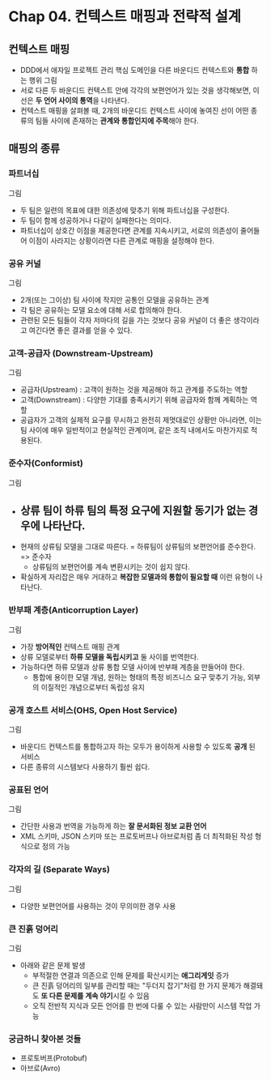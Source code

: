 # Chap 04. 컨텍스트 매핑과 전략적 설계 

## 컨텍스트 매핑 
- DDD에서 애자일 프로젝트 관리 핵심 도메인을 다른 바운디드 컨텍스트와 **통합** 하는 행위
그림 
- 서로 다른 두 바운디드 컨텍스트 안에 각각의 보편언어가 있는 것을 생각해보면, 이 선은 **두 언어 사이의 통역**을 나타낸다.
- 컨텍스트 매핑을 살펴볼 때, 2개의 바운디드 컨텍스트 사이에 놓여진 선이 어떤 종류의 팀들 사이에 존재하는 **관계와 통합인지에 주목**해야 한다.

## 매핑의 종류 


### 파트너십 
그림 
- 두 팀은 일련의 목표에 대한 의존성에 맞추기 위해 파트너십을 구성한다.
- 두 팀이 함께 성공하거나 다같이 실패한다는 의미다.
- 파트너십이 상호간 이점을 제공한다면 관계를 지속시키고, 서로의 의존성이 줄어들어 이점이 사라지는 상황이라면 다른 관계로 매핑을 설정해야 한다.

### 공유 커널
그림 
- 2개(또는 그이상) 팀 사이에 작지만 공통인 모델을 공유하는 관계
- 각 팀은 공유하는 모델 요소에 대해 서로 합의해야 한다.
- 관련된 모든 팀들이 각자 저마다의 길을 가는 것보다 공유 커널이 더 좋은 생각이라고 여긴다면 좋은 결과를 얻을 수 있다.

### 고객-공급자 (Downstream-Upstream)
그림 
- 공급자(Upstream) : 고객이 원하는 것을 제공해야 하고 관계를 주도하는 역할
- 고객(Downstream) : 다양한 기대를 충족시키기 위해 공급자와 함께 계획하는 역할
- 공급자가 고객의 실제적 요구를 무시하고 완전히 제멋대로인 상황만 아니라면, 이는 팀 사이에 매우 일반적이고 현실적인 관계이며, 같은 조직 내에서도 마찬가지로 적용된다.

### 준수자(Conformist) 
그림 
- 상류 팀이 하류 팀의 특정 요구에 **지원할 동기가 없는 경우**에 나타난다.
  -  
- 현재의 상류팀 모델을 그대로 따른다. = 하류팀이 상류팀의 보편언어를 준수한다. => 준수자 
  - 상류팀의 보편언어를 계속 변환시키는 것이 쉽지 않다.
- 확실하게 자리잡은 매우 거대하고 **복잡한 모델과의 통합이 필요할 때** 이런 유형이 나타난다.

### 반부패 계층(Anticorruption Layer) 
그림
- 가장 **방어적인** 컨텍스트 매핑 관계
- 상류 모델로부터 **하류 모델을 독립시키고** 둘 사이를 번역한다.
- 가능하다면 하류 모델과 상류 통합 모델 사이에 반부패 계층을 만들어야 한다.
  - 통합에 용이한 모델 개념, 원하는 형태의 특정 비즈니스 요구 맞추기 가능, 외부의 이질적인 개념으로부터 독립성 유지
 
### 공개 호스트 서비스(OHS, Open Host Service)
그림
- 바운디드 컨텍스트를 통합하고자 하는 모두가 용이하게 사용할 수 있도록 **공개** 된 서비스
- 다른 종류의 시스템보다 사용하기 훨씬 쉽다.

### 공표된 언어
그림
- 간단한 사용과 번역을 가능하게 하는 **잘 문서화된 정보 교환 언어**
- XML 스키마, JSON 스키마 또는 프로토버프나 아브로처럼 좀 더 최적화된 작성 형식으로 정의 가능

### 각자의 길 (Separate Ways)
그림
- 다양한 보편언어를 사용하는 것이 무의미한 경우 사용 

### 큰 진흙 덩어리 
그림
- 아래와 같은 문제 발생
  - 부적절한 연결과 의존으로 인해 문제를 확산시키는 **애그리게잇** 증가
  - 큰 진흙 덩어리의 일부를 관리할 때는 "두더지 잡기"처럼 한 가지 문제가 해결돼도 **또 다른 문제를 계속 야기**시킬 수 있음
  - 오직 전반적 지식과 모든 언어를 한 번에 다룰 수 있는 사람만이 시스템 작업 가능
 
  

### 궁금하니 찾아본 것들 
- 프로토버프(Protobuf)
- 아브로(Avro)
